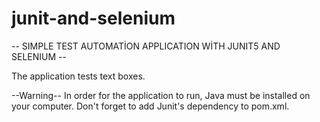 # junit-and-selenium

-- SIMPLE TEST AUTOMATİON APPLICATION WİTH JUNIT5 AND SELENIUM --

The application tests text boxes.

--Warning--
In order for the application to run, Java must be installed on your computer.
Don't forget to add Junit's dependency to pom.xml.






